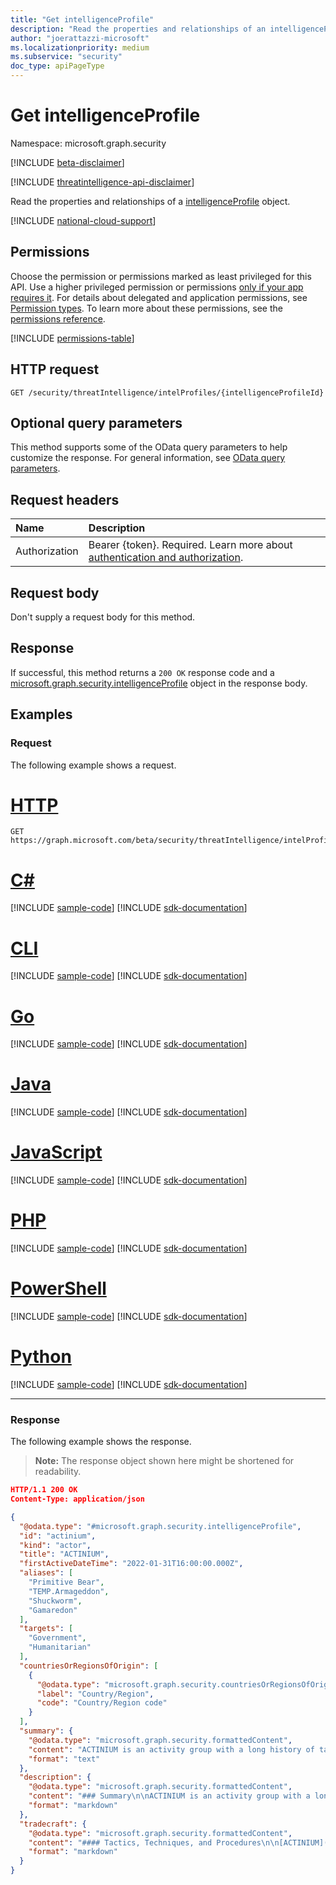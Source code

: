 ```yaml
---
title: "Get intelligenceProfile"
description: "Read the properties and relationships of an intelligenceProfile object."
author: "joerattazzi-microsoft"
ms.localizationpriority: medium
ms.subservice: "security"
doc_type: apiPageType
---
```


# Get intelligenceProfile

Namespace: microsoft.graph.security

[!INCLUDE [beta-disclaimer](../../includes/beta-disclaimer.md)]

[!INCLUDE [threatintelligence-api-disclaimer](../../includes/threatintelligence-api-disclaimer.md)]

Read the properties and relationships of a [intelligenceProfile](../resources/security-intelligenceprofile.md) object.

[!INCLUDE [national-cloud-support](../../includes/global-only.md)]

## Permissions

Choose the permission or permissions marked as least privileged for this API. Use a higher privileged permission or permissions [only if your app requires it](/graph/permissions-overview#best-practices-for-using-microsoft-graph-permissions). For details about delegated and application permissions, see [Permission types](/graph/permissions-overview#permission-types). To learn more about these permissions, see the [permissions reference](/graph/permissions-reference).

<!-- { "blockType": "permissions", "name": "security_intelligenceprofile_get" } -->
[!INCLUDE [permissions-table](../includes/permissions/security-intelligenceprofile-get-permissions.md)]

## HTTP request

<!-- {
  "blockType": "ignored"
}
-->
``` http
GET /security/threatIntelligence/intelProfiles/{intelligenceProfileId}
```

## Optional query parameters

This method supports some of the OData query parameters to help customize the response. For general information, see [OData query parameters](/graph/query-parameters).

## Request headers

|Name|Description|
|:---|:---|
|Authorization|Bearer {token}. Required. Learn more about [authentication and authorization](/graph/auth/auth-concepts).|

## Request body

Don't supply a request body for this method.

## Response

If successful, this method returns a `200 OK` response code and a [microsoft.graph.security.intelligenceProfile](../resources/security-intelligenceprofile.md) object in the response body.

## Examples

### Request

The following example shows a request.
# [HTTP](#tab/http)
<!-- {
  "blockType": "request",
  "name": "get_intelligenceprofile",
  "sampleKeys": ["actinium"]
}
-->
``` http
GET https://graph.microsoft.com/beta/security/threatIntelligence/intelProfiles/actinium
```

# [C#](#tab/csharp)
[!INCLUDE [sample-code](../includes/snippets/csharp/get-intelligenceprofile-csharp-snippets.md)]
[!INCLUDE [sdk-documentation](../includes/snippets/snippets-sdk-documentation-link.md)]

# [CLI](#tab/cli)
[!INCLUDE [sample-code](../includes/snippets/cli/get-intelligenceprofile-cli-snippets.md)]
[!INCLUDE [sdk-documentation](../includes/snippets/snippets-sdk-documentation-link.md)]

# [Go](#tab/go)
[!INCLUDE [sample-code](../includes/snippets/go/get-intelligenceprofile-go-snippets.md)]
[!INCLUDE [sdk-documentation](../includes/snippets/snippets-sdk-documentation-link.md)]

# [Java](#tab/java)
[!INCLUDE [sample-code](../includes/snippets/java/get-intelligenceprofile-java-snippets.md)]
[!INCLUDE [sdk-documentation](../includes/snippets/snippets-sdk-documentation-link.md)]

# [JavaScript](#tab/javascript)
[!INCLUDE [sample-code](../includes/snippets/javascript/get-intelligenceprofile-javascript-snippets.md)]
[!INCLUDE [sdk-documentation](../includes/snippets/snippets-sdk-documentation-link.md)]

# [PHP](#tab/php)
[!INCLUDE [sample-code](../includes/snippets/php/get-intelligenceprofile-php-snippets.md)]
[!INCLUDE [sdk-documentation](../includes/snippets/snippets-sdk-documentation-link.md)]

# [PowerShell](#tab/powershell)
[!INCLUDE [sample-code](../includes/snippets/powershell/get-intelligenceprofile-powershell-snippets.md)]
[!INCLUDE [sdk-documentation](../includes/snippets/snippets-sdk-documentation-link.md)]

# [Python](#tab/python)
[!INCLUDE [sample-code](../includes/snippets/python/get-intelligenceprofile-python-snippets.md)]
[!INCLUDE [sdk-documentation](../includes/snippets/snippets-sdk-documentation-link.md)]

---

### Response

The following example shows the response.
>**Note:** The response object shown here might be shortened for readability.
<!-- {
  "blockType": "response",
  "truncated": true,
  "@odata.type": "microsoft.graph.security.intelligenceProfile"
}
-->
```json
HTTP/1.1 200 OK
Content-Type: application/json

{
  "@odata.type": "#microsoft.graph.security.intelligenceProfile",
  "id": "actinium",
  "kind": "actor",
  "title": "ACTINIUM",
  "firstActiveDateTime": "2022-01-31T16:00:00.000Z",
  "aliases": [
    "Primitive Bear",
    "TEMP.Armageddon",
    "Shuckworm",
    "Gamaredon"
  ],
  "targets": [
    "Government",
    "Humanitarian"
  ],
  "countriesOrRegionsOfOrigin": [
    {
      "@odata.type": "microsoft.graph.security.countriesOrRegionsOfOrigin",
      "label": "Country/Region",
      "code": "Country/Region code"
    }
  ],
  "summary": {
    "@odata.type": "microsoft.graph.security.formattedContent",
    "content": "ACTINIUM is an activity group with a long history of targeting government and private sector organizations that have a presence in or an association with Ukraine",
    "format": "text"
  },
  "description": {
    "@odata.type": "microsoft.graph.security.formattedContent",
    "content": "### Summary\n\nACTINIUM is an activity group with a long history of targeting government and private sector organizations that have a presence in or an association with Ukraine. On February 4, 2022, Microsoft released a [blog]...",
    "format": "markdown"
  },
  "tradecraft": {
    "@odata.type": "microsoft.graph.security.formattedContent",
    "content": "#### Tactics, Techniques, and Procedures\n\n[ACTINIUM](https://attack.mitre.org/groups/G0047/) has exhibited use of the following attack techniques...",
    "format": "markdown"
  }
}
```
